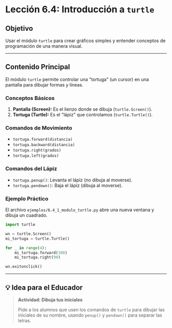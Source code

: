 # Lección 6.4: Introducción a `turtle`

## Objetivo

Usar el módulo `turtle` para crear gráficos simples y entender conceptos de programación de una manera visual.

---

## Contenido Principal

El módulo `turtle` permite controlar una "tortuga" (un cursor) en una pantalla para dibujar formas y líneas.

### Conceptos Básicos

1. **Pantalla (Screen):** Es el lienzo donde se dibuja (`turtle.Screen()`).
2. **Tortuga (Turtle):** Es el "lápiz" que controlamos (`turtle.Turtle()`).

### Comandos de Movimiento

* `tortuga.forward(distancia)`
* `tortuga.backward(distancia)`
* `tortuga.right(grados)`
* `tortuga.left(grados)`

### Comandos del Lápiz

* `tortuga.penup()`: Levanta el lápiz (no dibuja al moverse).
* `tortuga.pendown()`: Baja el lápiz (dibuja al moverse).

### Ejemplo Práctico

El archivo `ejemplos/6.4_1_modulo_turtle.py` abre una nueva ventana y dibuja un cuadrado.

```python
import turtle

wn = turtle.Screen()
mi_tortuga = turtle.Turtle()

for _ in range(4):
    mi_tortuga.forward(100)
    mi_tortuga.right(90)

wn.exitonclick()
```

---

## 💡 Idea para el Educador

> **Actividad: Dibuja tus iniciales**
> 
> Pide a los alumnos que usen los comandos de `turtle` para dibujar las iniciales de su nombre, usando `penup()` y `pendown()` para separar las letras.
